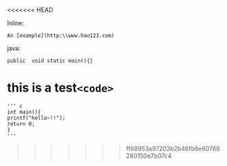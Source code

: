 <<<<<<< HEAD
<link href="http://kevinburke.bitbucket.org/markdowncss/markdown.css" rel="stylesheet"></link>

Inline:  
```
An [example](http:\\www.hao123.com)  
```  
java:  
``` 
public  void static main(){}  
```  
this is a test`<code>`
=======
	''' c
	int main(){
	printf("hello~!!");
	return 0;
	}
	'''
>>>>>>> ff68953a97203b2b46fb6e80766280150e7b07c4
